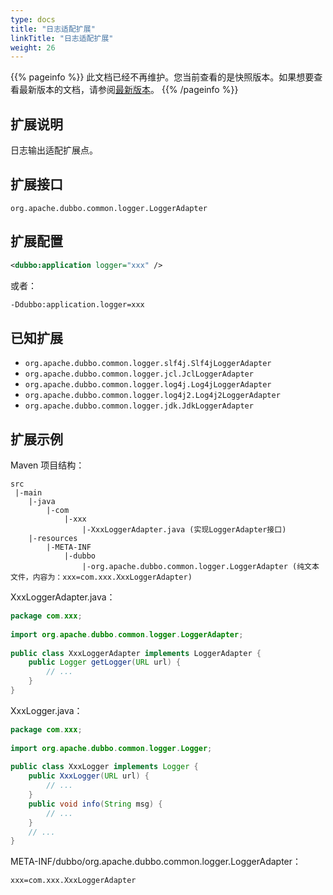 ```yaml
---
type: docs
title: "日志适配扩展"
linkTitle: "日志适配扩展"
weight: 26
---
```


{{% pageinfo %}} 此文档已经不再维护。您当前查看的是快照版本。如果想要查看最新版本的文档，请参阅[最新版本](/zh-cn/docs3-v2/java-sdk/reference-manual/spi/description/logger-adapter/)。
{{% /pageinfo %}}

## 扩展说明

日志输出适配扩展点。

## 扩展接口

`org.apache.dubbo.common.logger.LoggerAdapter`

## 扩展配置

```xml
<dubbo:application logger="xxx" />
```

或者：

```sh
-Ddubbo:application.logger=xxx
```

## 已知扩展

* `org.apache.dubbo.common.logger.slf4j.Slf4jLoggerAdapter`
* `org.apache.dubbo.common.logger.jcl.JclLoggerAdapter`
* `org.apache.dubbo.common.logger.log4j.Log4jLoggerAdapter`
* `org.apache.dubbo.common.logger.log4j2.Log4j2LoggerAdapter`
* `org.apache.dubbo.common.logger.jdk.JdkLoggerAdapter`

## 扩展示例

Maven 项目结构：

```
src
 |-main
    |-java
        |-com
            |-xxx
                |-XxxLoggerAdapter.java (实现LoggerAdapter接口)
    |-resources
        |-META-INF
            |-dubbo
                |-org.apache.dubbo.common.logger.LoggerAdapter (纯文本文件，内容为：xxx=com.xxx.XxxLoggerAdapter)
```

XxxLoggerAdapter.java：

```java
package com.xxx;
 
import org.apache.dubbo.common.logger.LoggerAdapter;
 
public class XxxLoggerAdapter implements LoggerAdapter {
    public Logger getLogger(URL url) {
        // ...
    }
}
```

XxxLogger.java：

```java
package com.xxx;
 
import org.apache.dubbo.common.logger.Logger;
 
public class XxxLogger implements Logger {
    public XxxLogger(URL url) {
        // ...
    }
    public void info(String msg) {
        // ...
    }
    // ...
}
```

META-INF/dubbo/org.apache.dubbo.common.logger.LoggerAdapter：

```properties
xxx=com.xxx.XxxLoggerAdapter
```